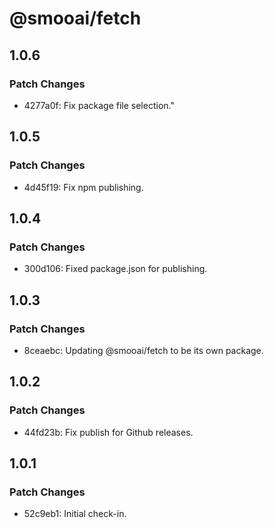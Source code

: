 # @smooai/fetch

## 1.0.6

### Patch Changes

- 4277a0f: Fix package file selection."

## 1.0.5

### Patch Changes

- 4d45f19: Fix npm publishing.

## 1.0.4

### Patch Changes

- 300d106: Fixed package.json for publishing.

## 1.0.3

### Patch Changes

- 8ceaebc: Updating @smooai/fetch to be its own package.

## 1.0.2

### Patch Changes

- 44fd23b: Fix publish for Github releases.

## 1.0.1

### Patch Changes

- 52c9eb1: Initial check-in.
